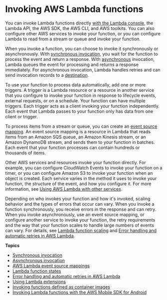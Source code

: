# Invoking AWS Lambda functions<a name="lambda-invocation"></a>

You can invoke Lambda functions directly [with the Lambda console](getting-started-create-function.md#get-started-invoke-manually), the Lambda API, the AWS SDK, the AWS CLI, and AWS toolkits\. You can also configure other AWS services to invoke your function, or you can configure Lambda to read from a stream or queue and invoke your function\.

When you invoke a function, you can choose to invoke it synchronously or asynchronously\. With [synchronous invocation](invocation-sync.md), you wait for the function to process the event and return a response\. With [asynchronous](invocation-async.md) invocation, Lambda queues the event for processing and returns a response immediately\. For asynchronous invocation, Lambda handles retries and can send invocation records to a [destination](invocation-async.md#invocation-async-destinations)\.

To use your function to process data automatically, add one or more triggers\. A trigger is a Lambda resource or a resource in another service that you configure to invoke your function in response to lifecycle events, external requests, or on a schedule\. Your function can have multiple triggers\. Each trigger acts as a client invoking your function independently\. Each event that Lambda passes to your function only has data from one client or trigger\.

To process items from a stream or queue, you can create an [event source mapping](invocation-eventsourcemapping.md)\. An event source mapping is a resource in Lambda that reads items from an Amazon SQS queue, an Amazon Kinesis stream, or an Amazon DynamoDB stream, and sends them to your function in batches\. Each event that your function processes can contain hundreds or thousands of items\.

Other AWS services and resources invoke your function directly\. For example, you can configure CloudWatch Events to invoke your function on a timer, or you can configure Amazon S3 to invoke your function when an object is created\. Each service varies in the method it uses to invoke your function, the structure of the event, and how you configure it\. For more information, see [Using AWS Lambda with other services](lambda-services.md)\.

Depending on who invokes your function and how it's invoked, scaling behavior and the types of errors that occur can vary\. When you invoke a function synchronously, you receive errors in the response and can retry\. When you invoke asynchronously, use an event source mapping, or configure another service to invoke your function, the retry requirements and the way that your function scales to handle large numbers of events can vary\. For details, see [Lambda function scaling](invocation-scaling.md) and [Error handling and automatic retries in AWS Lambda](invocation-retries.md)\.

**Topics**
+ [Synchronous invocation](invocation-sync.md)
+ [Asynchronous invocation](invocation-async.md)
+ [AWS Lambda event source mappings](invocation-eventsourcemapping.md)
+ [Lambda function states](functions-states.md)
+ [Error handling and automatic retries in AWS Lambda](invocation-retries.md)
+ [Using Lambda extensions](using-extensions.md)
+ [Invoking functions defined as container images](invocation-images.md)
+ [Invoking Lambda functions with the AWS Mobile SDK for Android](with-on-demand-custom-android.md)